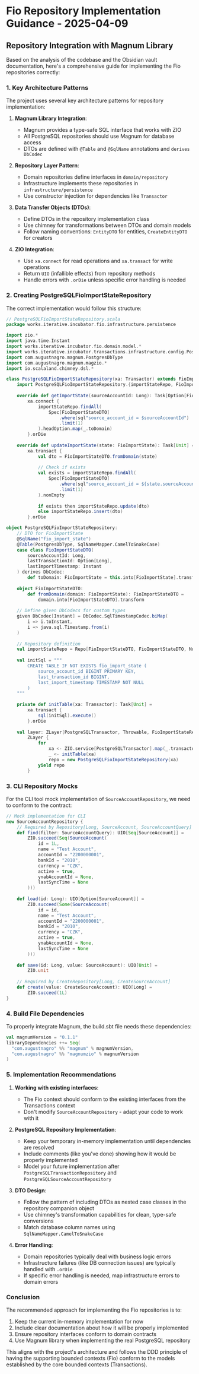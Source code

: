 # Fio Repository Implementation Guidance - 2025-04-09

## Repository Integration with Magnum Library

Based on the analysis of the codebase and the Obsidian vault documentation, here's a comprehensive guide for implementing the Fio repositories correctly:

### 1. Key Architecture Patterns

The project uses several key architecture patterns for repository implementation:

1. **Magnum Library Integration**:
   - Magnum provides a type-safe SQL interface that works with ZIO
   - All PostgreSQL repositories should use Magnum for database access
   - DTOs are defined with `@Table` and `@SqlName` annotations and `derives DbCodec`

2. **Repository Layer Pattern**:
   - Domain repositories define interfaces in `domain/repository`
   - Infrastructure implements these repositories in `infrastructure/persistence`
   - Use constructor injection for dependencies like `Transactor`

3. **Data Transfer Objects (DTOs)**:
   - Define DTOs in the repository implementation class
   - Use chimney for transformations between DTOs and domain models
   - Follow naming conventions: `EntityDTO` for entities, `CreateEntityDTO` for creators

4. **ZIO Integration**:
   - Use `xa.connect` for read operations and `xa.transact` for write operations
   - Return `UIO` (infallible effects) from repository methods
   - Handle errors with `.orDie` unless specific error handling is needed

### 2. Creating PostgreSQLFioImportStateRepository

The correct implementation would follow this structure:

```scala
// PostgreSQLFioImportStateRepository.scala
package works.iterative.incubator.fio.infrastructure.persistence

import zio.*
import java.time.Instant
import works.iterative.incubator.fio.domain.model.*
import works.iterative.incubator.transactions.infrastructure.config.PostgreSQLTransactor
import com.augustnagro.magnum.PostgresDbType
import com.augustnagro.magnum.magzio.*
import io.scalaland.chimney.dsl.*

class PostgreSQLFioImportStateRepository(xa: Transactor) extends FioImportStateRepository:
    import PostgreSQLFioImportStateRepository.{importStateRepo, FioImportStateDTO}
    
    override def getImportState(sourceAccountId: Long): Task[Option[FioImportState]] =
        xa.connect {
            importStateRepo.findAll(
                Spec[FioImportStateDTO]
                    .where(sql"source_account_id = $sourceAccountId")
                    .limit(1)
            ).headOption.map(_.toDomain)
        }.orDie
            
    override def updateImportState(state: FioImportState): Task[Unit] =
        xa.transact {
            val dto = FioImportStateDTO.fromDomain(state)
            
            // Check if exists
            val exists = importStateRepo.findAll(
                Spec[FioImportStateDTO]
                    .where(sql"source_account_id = ${state.sourceAccountId}")
                    .limit(1)
            ).nonEmpty
            
            if exists then importStateRepo.update(dto)
            else importStateRepo.insert(dto)
        }.orDie

object PostgreSQLFioImportStateRepository:
    // DTO for FioImportState
    @SqlName("fio_import_state")
    @Table(PostgresDbType, SqlNameMapper.CamelToSnakeCase)
    case class FioImportStateDTO(
        sourceAccountId: Long,
        lastTransactionId: Option[Long],
        lastImportTimestamp: Instant
    ) derives DbCodec:
        def toDomain: FioImportState = this.into[FioImportState].transform
    
    object FioImportStateDTO:
        def fromDomain(domain: FioImportState): FioImportStateDTO =
            domain.into[FioImportStateDTO].transform
    
    // Define given DbCodecs for custom types
    given DbCodec[Instant] = DbCodec.SqlTimestampCodec.biMap(
        i => i.toInstant,
        i => java.sql.Timestamp.from(i)
    )
    
    // Repository definition
    val importStateRepo = Repo[FioImportStateDTO, FioImportStateDTO, Null]
    
    val initSql = """
        CREATE TABLE IF NOT EXISTS fio_import_state (
            source_account_id BIGINT PRIMARY KEY,
            last_transaction_id BIGINT,
            last_import_timestamp TIMESTAMP NOT NULL
        )
    """
    
    private def initTable(xa: Transactor): Task[Unit] =
        xa.transact {
            sql(initSql).execute()
        }.orDie
    
    val layer: ZLayer[PostgreSQLTransactor, Throwable, FioImportStateRepository] =
        ZLayer {
            for
                xa <- ZIO.service[PostgreSQLTransactor].map(_.transactor)
                _ <- initTable(xa)
                repo = new PostgreSQLFioImportStateRepository(xa)
            yield repo
        }
```

### 3. CLI Repository Mocks

For the CLI tool mock implementation of `SourceAccountRepository`, we need to conform to the contract:

```scala
// Mock implementation for CLI
new SourceAccountRepository {
    // Required by Repository[Long, SourceAccount, SourceAccountQuery]
    def find(filter: SourceAccountQuery): UIO[Seq[SourceAccount]] = 
        ZIO.succeed(Seq(SourceAccount(
            id = 1L,
            name = "Test Account",
            accountId = "2200000001", 
            bankId = "2010",
            currency = "CZK",
            active = true,
            ynabAccountId = None,
            lastSyncTime = None
        )))
        
    def load(id: Long): UIO[Option[SourceAccount]] = 
        ZIO.succeed(Some(SourceAccount(
            id = id,
            name = "Test Account",
            accountId = "2200000001",
            bankId = "2010", 
            currency = "CZK",
            active = true,
            ynabAccountId = None,
            lastSyncTime = None
        )))
        
    def save(id: Long, value: SourceAccount): UIO[Unit] = 
        ZIO.unit
        
    // Required by CreateRepository[Long, CreateSourceAccount]
    def create(value: CreateSourceAccount): UIO[Long] = 
        ZIO.succeed(1L)
}
```

### 4. Build File Dependencies

To properly integrate Magnum, the build.sbt file needs these dependencies:

```scala
val magnumVersion = "0.1.1"
libraryDependencies ++= Seq(
  "com.augustnagro" %% "magnum" % magnumVersion,
  "com.augustnagro" %% "magnumzio" % magnumVersion
)
```

### 5. Implementation Recommendations

1. **Working with existing interfaces**:
   - The Fio context should conform to the existing interfaces from the Transactions context
   - Don't modify `SourceAccountRepository` - adapt your code to work with it

2. **PostgreSQL Repository Implementation**:
   - Keep your temporary in-memory implementation until dependencies are resolved
   - Include comments (like you've done) showing how it would be properly implemented
   - Model your future implementation after `PostgreSQLTransactionRepository` and `PostgreSQLSourceAccountRepository`

3. **DTO Design**:
   - Follow the pattern of including DTOs as nested case classes in the repository companion object
   - Use chimney's transformation capabilities for clean, type-safe conversions
   - Match database column names using `SqlNameMapper.CamelToSnakeCase`

4. **Error Handling**:
   - Domain repositories typically deal with business logic errors
   - Infrastructure failures (like DB connection issues) are typically handled with `.orDie`
   - If specific error handling is needed, map infrastructure errors to domain errors

### Conclusion

The recommended approach for implementing the Fio repositories is to:

1. Keep the current in-memory implementation for now
2. Include clear documentation about how it will be properly implemented
3. Ensure repository interfaces conform to domain contracts
4. Use Magnum library when implementing the real PostgreSQL repository

This aligns with the project's architecture and follows the DDD principle of having the supporting bounded contexts (Fio) conform to the models established by the core bounded contexts (Transactions).